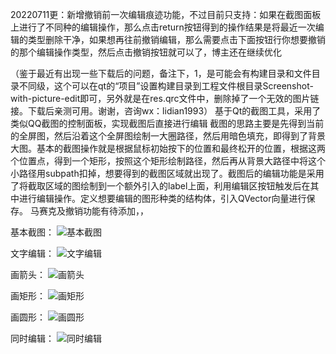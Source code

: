 
20220711更：新增撤销前一次编辑痕迹功能，不过目前只支持：如果在截图面板上进行了不同种的编辑操作，那么点击return按钮得到的操作结果是将最近一次编辑的类型删除干净，如果想再往前撤销编辑，那么需要点击下面按钮行你想要撤销的那个编辑操作类型，然后点击撤销按钮就可以了，博主还在继续优化

（鉴于最近有出现一些下载后的问题，备注下，1，是可能会有构建目录和文件目录不同级，这个可以在qt的“项目”设置构建目录到工程文件根目录Screenshot-with-picture-edit即可，另外就是在res.qrc文件中，删除掉了一个无效的图片链接。下载后亲测可用。谢谢，咨询wx：lidian1993）
基于Qt的截图工具，采用了类似QQ截图的控制面板，实现截图后直接进行编辑
截图的思路主要是先得到当前的全屏图，然后沿着这个全屏图绘制一大圈路径，然后用暗色填充，即得到了背景大图。基本的截图操作就是根据鼠标初始按下的位置和最终松开的位置，根据这两个位置点，得到一个矩形，按照这个矩形绘制路径，然后再从背景大路径中将这个小路径用subpath扣掉，想要得到的截图区域就出现了。截图后的编辑功能是采用了将截取区域的图绘制到一个额外引入的label上面，利用编辑区按钮触发后在其中进行编辑操作。定义想要编辑的图形种类的结构体，引入QVector向量进行保存。 
马赛克及撤销功能有待添加，，

基本截图：
![基本截图](https://github.com/lidian53/Screenshot-with-picture-edit-Based-on-Qt/blob/master/screenimage/ima1.jpg)

文字编辑：
![文字编辑](https://github.com/lidian53/Screenshot-with-picture-edit-Based-on-Qt/blob/master/screenimage/ima.jpg)

画箭头：
![画箭头](https://github.com/lidian53/Screenshot-with-picture-edit-Based-on-Qt/blob/master/screenimage/ima2.jpg)

画矩形：
![画矩形](https://github.com/lidian53/Screenshot-with-picture-edit-Based-on-Qt/blob/master/screenimage/ima3.jpg)

画圆形：
![画圆形](https://github.com/lidian53/Screenshot-with-picture-edit-Based-on-Qt/blob/master/screenimage/ima4.jpg)

同时编辑：
![同时编辑](https://github.com/lidian53/Screenshot-with-picture-edit-Based-on-Qt/blob/master/screenimage/ima5.jpg)
